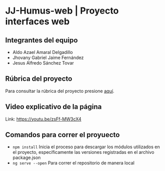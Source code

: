 # JJ-Humus-web | Proyecto interfaces web

## Integrantes del equipo
- Aldo Azael Amaral Delgadillo
- Jhovany Gabriel Jaime Fernández
- Jesus Alfredo Sánchez Tovar

## Rúbrica del proyecto
Para consultar la rúbrica del proyecto presione [aquí](https://docs.google.com/document/d/1TDuC1opL-gy7zAEHCCGkVfFidmCmV6xX/edit?usp=sharing&ouid=114662547185048252107&rtpof=true&sd=true).

## Video explicativo de la página
Link: https://youtu.be/zsFf-MW3cX4

## Comandos para correr el proyuecto
- `npm install` Inicia el proceso para descargar los módulos utilizados en el proyecto, específicamente las versiones registradas en el archivo package.json
- `ng serve --open` Para correr el repositorio de manera local
